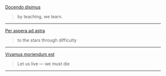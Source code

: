 [Docendo disimus](https://www.latin-is-simple.com/en/analysis/?text=Docendo+disimus)

> by teaching, we learn.

---
[Per aspera ad astra](https://www.latin-is-simple.com/en/analysis/?text=Per+aspera+ad+astra&sent_seps=.&sent_seps=%2C&sent_seps=%3B&sent_seps=%3F&sent_seps=%21)

> to the stars through difficulty

---

[Vivamus moriendum est](https://www.latin-is-simple.com/en/analysis/?text=Vivamus+moriendum+est)

> Let us live — we must die

---